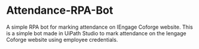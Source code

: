 # Attendance-RPA-Bot
A simple RPA bot for marking attendance on IEngage Coforge website.
This is a simple bot made in UiPath Studio to mark attendance on the Iengage Coforge website using employee credentials.
